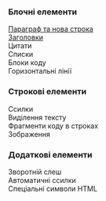### Блочні елементи
[Параграф та нова строка](./paragraph.md)  
[Заголовки](./headers.md)  
Цитати  
Списки  
Блоки коду  
Горизонтальні лінії  

### Строкові елементи
Ссилки  
Виділення тексту  
Фрагменти коду в строках  
Зображення  

### Додаткові елементи
Зворотній слеш  
Автоматичні ссилки  
Спеціальні символи HTML  
